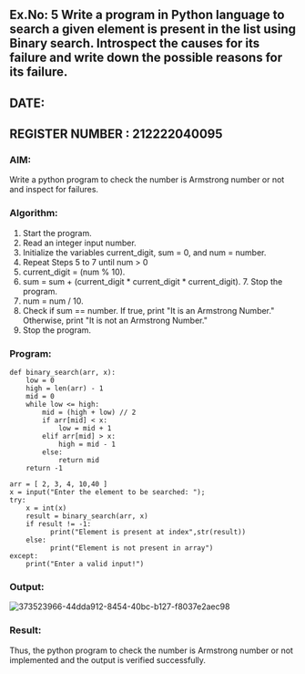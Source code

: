 ## Ex.No: 5 Write a program in Python language to search a given element is present in the list using Binary search. Introspect the causes for its failure and write down the possible reasons for its failure.
## DATE:
## REGISTER NUMBER : 212222040095
### AIM: 
Write a python program to check the number is Armstrong number or not and inspect for failures.

### Algorithm:

1.  Start the program.
2.	Read an integer input number.
3.	Initialize the variables current_digit, sum = 0, and num = number.
4.	Repeat Steps 5 to 7 until num > 0
5.	current_digit = (num % 10).
6.	sum = sum + (current_digit * current_digit * current_digit). 7. Stop the program.
7.	num = num / 10.
8.	Check if sum == number. If true, print "It is an Armstrong Number." Otherwise, print "It is not an Armstrong Number."
9.	Stop the program.

### Program:
```
def binary_search(arr, x):  
    low = 0 
    high = len(arr) - 1 
    mid = 0 
    while low <= high: 
        mid = (high + low) // 2  
        if arr[mid] < x: 
            low = mid + 1 
        elif arr[mid] > x: 
            high = mid - 1 
        else: 
            return mid
    return -1 
 
arr = [ 2, 3, 4, 10,40 ] 
x = input("Enter the element to be searched: ");  
try: 
    x = int(x) 
    result = binary_search(arr, x)  
    if result != -1: 
          print("Element is present at index",str(result)) 
    else: 
          print("Element is not present in array") 
except: 
    print("Enter a valid input!")
```
### Output:
![373523966-44dda912-8454-40bc-b127-f8037e2aec98](https://github.com/user-attachments/assets/bf6b8780-61c7-4f6b-9b0f-0e8ad8a64184)

### Result:
Thus, the python program to check the number is Armstrong number or not implemented and the output is verified successfully.

